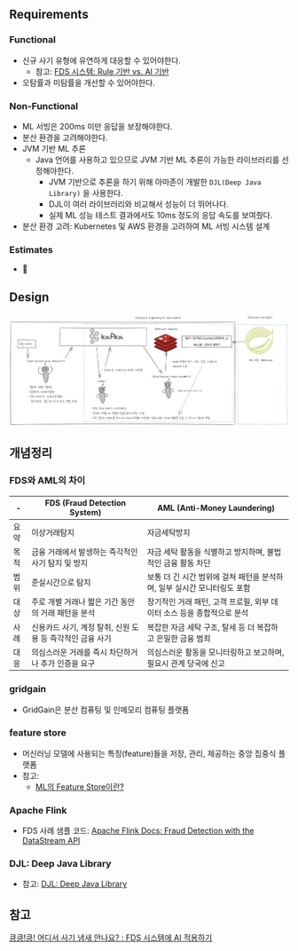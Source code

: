 ## Requirements
  ### Functional
  * 신규 사기 유형에 유연하게 대응할 수 있어야한다.
    * 참고: [FDS 시스템: Rule 기반 vs. AI 기반](https://tech.kakaobank.com/posts/2310-applying-ai-into-fds-system/)
  * 오탐률과 미탐률을 개선할 수 있어야한다.   
  ### Non-Functional
  * ML 서빙은 200ms 미만 응답을 보장해야한다.
  * 분산 환경을 고려해야한다. 
  * JVM 기반 ML 추론
    * Java 언어를 사용하고 있으므로 JVM 기반 ML 추론이 가능한 라이브러리를 선정해야한다.
      * JVM 기반으로 추론을 하기 위해 아마존이 개발한 `DJL(Deep Java Library)` 을 사용한다. 
      * DJL이 여러 라이브러리와 비교해서 성능이 더 뛰어나다. 
      * 실제 ML 성능 테스트 결과에서도 10ms 정도의 응답 속도를 보여줬다.  
  * 분산 환경 고려: Kubernetes 및 AWS 환경을 고려하여 ML 서빙 시스템 설계
  
  ### Estimates
  * 🤫
  
## Design
<img width=900 src="/fraud-detection-system/cafelattezim/FEATURE_STORE_데이터_파이프라인.png">

## 개념정리
### FDS와 AML의 차이 
|-|  FDS (Fraud Detection System) |  AML (Anti-Money Laundering) |
|---|---|---|
|요약|이상거래탐지|자금세탁방지|
|목적|금융 거래에서 발생하는 즉각적인 사기 탐지 및 방지| 자금 세탁 활동을 식별하고 방지하며, 불법적인 금융 활동 차단  ||
|범위|준실시간으로 탐지 |보통 더 긴 시간 범위에 걸쳐 패턴을 분석하며, 일부 실시간 모니터링도 포함| 
|대상|주로 개별 거래나 짧은 기간 동안의 거래 패턴을 분석|장기적인 거래 패턴, 고객 프로필, 외부 데이터 소스 등을 종합적으로 분석|
|사례|신용카드 사기, 계정 탈취, 신원 도용 등 즉각적인 금융 사기|복잡한 자금 세탁 구조, 탈세 등 더 복잡하고 은밀한 금융 범죄| 
|대응|의심스러운 거래를 즉시 차단하거나 추가 인증을 요구|의심스러운 활동을 모니터링하고 보고하며, 필요시 관계 당국에 신고|

###  gridgain
* GridGain은 분산 컴퓨팅 및 인메모리 컴퓨팅 플랫폼

### feature store
* 머신러닝 모델에 사용되는 특징(feature)들을 저장, 관리, 제공하는 중앙 집중식 플랫폼
* 참고: 
  * [ML의 Feature Store이란?](https://zzsza.github.io/mlops/2020/02/02/feature-store/) 
### Apache Flink
* FDS 사례 샘플 코드: [Apache Flink Docs: Fraud Detection with the DataStream API](https://nightlies.apache.org/flink/flink-docs-release-1.20/docs/try-flink/datastream/)
### DJL: Deep Java Library
* 참고: [DJL: Deep Java Library](https://docs.djl.ai/master/index.html)

## 참고
[킁킁!킁! 어디서 사기 냄새 안나요? : FDS 시스템에 AI 적용하기](https://tech.kakaobank.com/posts/2310-applying-ai-into-fds-system/)
